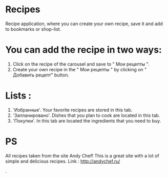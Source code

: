 # Recipes

Recipe application, where you can create your own recipe, save it and add to bookmarks or shop-list.

# You can add the recipe in two ways:
1. Сlick on the recipe of the carousel and save to " Мои рецепты ".
2. Create your own recipe in the " Мои рецепты " by clicking on " Добавить рецепт" button.

# Lists :
1. 'Избранные'. Your favorite recipes are stored in this tab.
2. 'Запланировано'. Dishes that you plan to cook are located in this tab.
3. 'Покупки'. In this tab are located the ingredients that you need to buy.


# PS

All recipes taken from the site Andy Chef! This is a great site with a lot of simple and delicious recipes.
Link : http://andychef.ru/

.
